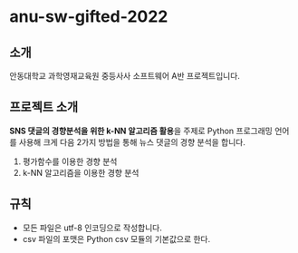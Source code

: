 # anu-sw-gifted-2022
## 소개
안동대학교 과학영재교육원 중등사사 소프트웨어 A반 프로젝트입니다.

## 프로젝트 소개
**SNS 댓글의 경향분석을 위한 k-NN 알고리즘 활용**을 주제로 Python 프로그래밍 언어를 사용해 크게 다음 2가지 방법을 통해 뉴스 댓글의 경향 분석을 합니다.
1. 평가함수를 이용한 경향 분석
2. k-NN 알고리즘을 이용한 경향 분석

## 규칙
* 모든 파일은 utf-8 인코딩으로 작성합니다.
* csv 파일의 포맷은 Python csv 모듈의 기본값으로 한다.